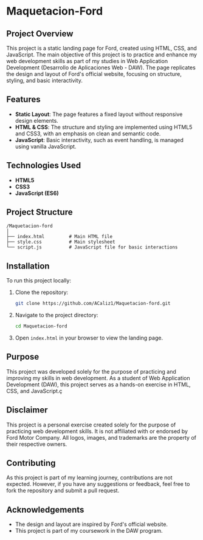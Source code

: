 # Maquetacion-Ford

## Project Overview

This project is a static landing page for Ford, created using HTML, CSS, and JavaScript. The main objective of this project is to practice and enhance my web development skills as part of my studies in Web Application Development (Desarrollo de Aplicaciones Web - DAW). The page replicates the design and layout of Ford's official website, focusing on structure, styling, and basic interactivity.

## Features

- **Static Layout**: The page features a fixed layout without responsive design elements.
- **HTML & CSS**: The structure and styling are implemented using HTML5 and CSS3, with an emphasis on clean and semantic code.
- **JavaScript**: Basic interactivity, such as event handling, is managed using vanilla JavaScript.

## Technologies Used

- **HTML5**
- **CSS3**
- **JavaScript (ES6)**

## Project Structure

```plaintext
/Maquetacion-ford
│
├── index.html         # Main HTML file
├── style.css          # Main stylesheet
└── script.js          # JavaScript file for basic interactions
```

## Installation

To run this project locally:

1. Clone the repository:

   ```bash
   git clone https://github.com/ACaliz1/Maquetacion-ford.git
   ```

2. Navigate to the project directory:

   ```bash
   cd Maquetacion-ford
   ```

3. Open `index.html` in your browser to view the landing page.

## Purpose

This project was developed solely for the purpose of practicing and improving my skills in web development. As a student of Web Application Development (DAW), this project serves as a hands-on exercise in HTML, CSS, and JavaScript.ç

## Disclaimer

This project is a personal exercise created solely for the purpose of practicing web development skills. It is not affiliated with or endorsed by Ford Motor Company. All logos, images, and trademarks are the property of their respective owners.

## Contributing

As this project is part of my learning journey, contributions are not expected. However, if you have any suggestions or feedback, feel free to fork the repository and submit a pull request.


## Acknowledgements

- The design and layout are inspired by Ford's official website.
- This project is part of my coursework in the DAW program.
